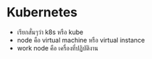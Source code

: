 # Kubernetes

- เรียกสั่นๆว่า k8s หรือ kube
- node คือ virtual machine หรือ virtual instance
- work node คือ เครื่องที่ปฏิบัติงาน
